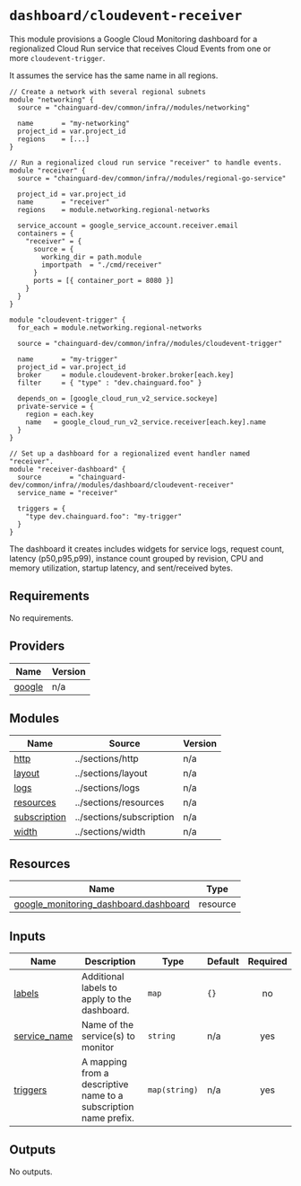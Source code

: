 # `dashboard/cloudevent-receiver`

This module provisions a Google Cloud Monitoring dashboard for a regionalized
Cloud Run service that receives Cloud Events from one or more
`cloudevent-trigger`.

It assumes the service has the same name in all regions.

```hcl
// Create a network with several regional subnets
module "networking" {
  source = "chainguard-dev/common/infra//modules/networking"

  name       = "my-networking"
  project_id = var.project_id
  regions    = [...]
}

// Run a regionalized cloud run service "receiver" to handle events.
module "receiver" {
  source = "chainguard-dev/common/infra//modules/regional-go-service"

  project_id = var.project_id
  name       = "receiver"
  regions    = module.networking.regional-networks

  service_account = google_service_account.receiver.email
  containers = {
    "receiver" = {
      source = {
        working_dir = path.module
        importpath  = "./cmd/receiver"
      }
      ports = [{ container_port = 8080 }]
    }
  }
}

module "cloudevent-trigger" {
  for_each = module.networking.regional-networks

  source = "chainguard-dev/common/infra//modules/cloudevent-trigger"

  name       = "my-trigger"
  project_id = var.project_id
  broker     = module.cloudevent-broker.broker[each.key]
  filter     = { "type" : "dev.chainguard.foo" }

  depends_on = [google_cloud_run_v2_service.sockeye]
  private-service = {
    region = each.key
    name   = google_cloud_run_v2_service.receiver[each.key].name
  }
}

// Set up a dashboard for a regionalized event handler named "receiver".
module "receiver-dashboard" {
  source       = "chainguard-dev/common/infra//modules/dashboard/cloudevent-receiver"
  service_name = "receiver"

  triggers = {
    "type dev.chainguard.foo": "my-trigger"
  }
}
```

The dashboard it creates includes widgets for service logs, request count,
latency (p50,p95,p99), instance count grouped by revision, CPU and memory
utilization, startup latency, and sent/received bytes.

<!-- BEGIN_TF_DOCS -->
## Requirements

No requirements.

## Providers

| Name | Version |
|------|---------|
| <a name="provider_google"></a> [google](#provider\_google) | n/a |

## Modules

| Name | Source | Version |
|------|--------|---------|
| <a name="module_http"></a> [http](#module\_http) | ../sections/http | n/a |
| <a name="module_layout"></a> [layout](#module\_layout) | ../sections/layout | n/a |
| <a name="module_logs"></a> [logs](#module\_logs) | ../sections/logs | n/a |
| <a name="module_resources"></a> [resources](#module\_resources) | ../sections/resources | n/a |
| <a name="module_subscription"></a> [subscription](#module\_subscription) | ../sections/subscription | n/a |
| <a name="module_width"></a> [width](#module\_width) | ../sections/width | n/a |

## Resources

| Name | Type |
|------|------|
| [google_monitoring_dashboard.dashboard](https://registry.terraform.io/providers/hashicorp/google/latest/docs/resources/monitoring_dashboard) | resource |

## Inputs

| Name | Description | Type | Default | Required |
|------|-------------|------|---------|:--------:|
| <a name="input_labels"></a> [labels](#input\_labels) | Additional labels to apply to the dashboard. | `map` | `{}` | no |
| <a name="input_service_name"></a> [service\_name](#input\_service\_name) | Name of the service(s) to monitor | `string` | n/a | yes |
| <a name="input_triggers"></a> [triggers](#input\_triggers) | A mapping from a descriptive name to a subscription name prefix. | `map(string)` | n/a | yes |

## Outputs

No outputs.
<!-- END_TF_DOCS -->
